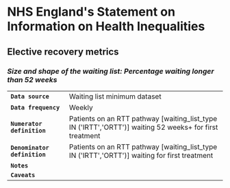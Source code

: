 # NHS England's Statement on Information on Health Inequalities
## Elective recovery metrics
### _Size and shape of the waiting list: Percentage waiting longer than 52 weeks_

|||
| ------ | ------ |
| **`Data source`** | Waiting list minimum dataset |
| **`Data frequency`** | Weekly |
| **`Numerator definition`** | Patients on an RTT pathway [waiting_list_type IN ('IRTT','ORTT')] waiting 52 weeks+ for first treatment |
| **`Denominator definition`** | Patients on an RTT pathway [waiting_list_type IN ('IRTT','ORTT')] waiting for first treatment |
| **`Notes`** |  |
| **`Caveats`** |  |


